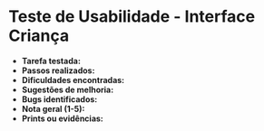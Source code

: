 # Teste de Usabilidade - Interface Criança

- **Tarefa testada:**
- **Passos realizados:**
- **Dificuldades encontradas:**
- **Sugestões de melhoria:**
- **Bugs identificados:**
- **Nota geral (1-5):**
- **Prints ou evidências:** 